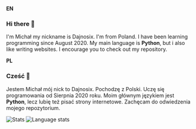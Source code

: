 **EN**
### Hi there 👋
I'm Michał my nickname is Dajnosix. I'm from Poland. I have been learning programming since August 2020.
My main language is **Python**, but i also like writing websites.
I encourage you to check out my repository.

**PL**
### Cześć 👋
Jestem Michał mój nick to Dajnosix. Pochodzę z Polski. Uczę się programowania od Sierpnia 2020 roku.
Moim głównym językiem jest **Python**, lecz lubię też pisać strony internetowe.
Zachęcam do odwiedzenia mojego repozytorium.


![Stats](https://github-readme-stats.vercel.app/api?username=Dajnosix&show_icons=true&include_all_commits=true&count_private=true&hide_title=true)
![Language stats](https://github-readme-stats.vercel.app/api/top-langs/?username=Dajnosix&layout=compact)
